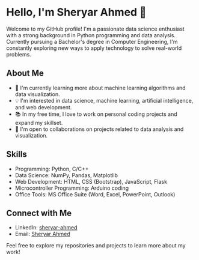 # Hello, I'm Sheryar Ahmed 👋

Welcome to my GitHub profile! I'm a passionate data science enthusiast with a strong background in Python programming and data analysis. Currently pursuing a Bachelor's degree in Computer Engineering, I'm constantly exploring new ways to apply technology to solve real-world problems.

## About Me

- 🌱 I'm currently learning more about machine learning algorithms and data visualization.
- 💡 I'm interested in data science, machine learning, artificial intelligence, and web development.
- 📚 In my free time, I love to work on personal coding projects and expand my skillset.
- 🤝 I'm open to collaborations on projects related to data analysis and visualization.

## Skills

- Programming: Python, C/C++
- Data Science: NumPy, Pandas, Matplotlib
- Web Development: HTML, CSS (Bootstrap), JavaScript, Flask
- Microcontroller Programming: Arduino coding
- Office Tools: MS Office Suite (Word, Excel, PowerPoint, Outlook)


## Connect with Me

- LinkedIn: [sheryar-ahmed](https://www.linkedin.com/in/sheryar-ahmed-a15a40192/)
- Email: [Sheryar Ahmed](sheryarali755@gmail.com)

Feel free to explore my repositories and projects to learn more about my work!

